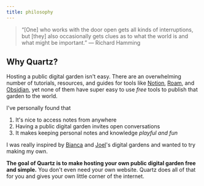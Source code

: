 ```yaml
---
title: philosophy
---
```



 > 
 > “\[One\] who works with the door open gets all kinds of interruptions, but \[they\] also occasionally gets clues as to what the world is and what might be important.” — Richard Hamming

## Why Quartz?

Hosting a public digital garden isn't easy. There are an overwhelming number of tutorials, resources, and guides for tools like [Notion](https://www.notion.so/), [Roam](https://roamresearch.com/), and [Obsidian](https://obsidian.md/), yet none of them have super easy to use *free* tools to publish that garden to the world.

I've personally found that

1. It's nice to access notes from anywhere
1. Having a public digital garden invites open conversations
1. It makes keeping personal notes and knowledge *playful and fun*

I was really inspired by [Bianca](https://garden.bianca.digital/) and [Joel](https://joelhooks.com/digital-garden)'s digital gardens and wanted to try making my own.

**The goal of Quartz is to make hosting your own public digital garden free and simple.** You don't even need your own website. Quartz does all of that for you and gives your own little corner of the internet.
